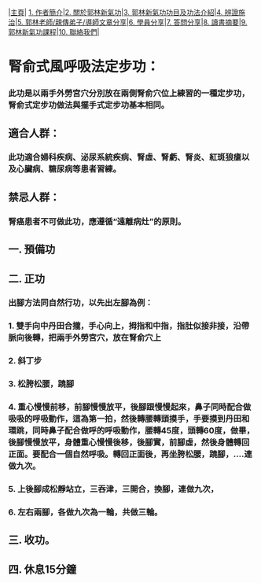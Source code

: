 |[主頁](/README.md)| [1. 作者簡介](/a10.md)|[2. 關於郭林新氣功](/a1.md)|[3. 郭林新氣功功目及功法介紹](/a2.md)|[4. 辨證施治](/a3.md)|[5. 郭林老師/親傳弟子/導師文章分享](/a5.md)|[6. 學員分享](/a6.md)|[7. 答問分享](/a7.md)|[8. 讀書摘要](/a4.md)|[9. 郭林新氣功課程](/郭林新氣功課程.md)|[10. 聯絡我們](/a9.md)|  

# 腎俞式風呼吸法定步功：

### 此功是以兩手外勞宮穴分別放在兩側腎俞穴位上練習的一種定步功，腎俞式定步功做法與擺手式定步功基本相同。

## 適合人群：

### 此功適合婦科疾病、泌尿系統疾病、腎虛、腎虧、腎炎、紅斑狼瘡以及心臟病、糖尿病等患者習練。

## 禁忌人群：

### 腎癌患者不可做此功，應遵循“遠離病灶”的原則。

## 一. 預備功

## 二. 正功

### 出腳方法同自然行功，以先出左腳為例：
### 1. 雙手向中丹田合攏，手心向上，拇指和中指，指肚似接非接，沿帶脈向後轉，把兩手外勞宮穴，放在腎俞穴上
### 2. 斜丁步
### 3. 松胯松腰，蹺腳
### 4. 重心慢慢前移，前腳慢慢放平，後腳跟慢慢起來，鼻子同時配合做吸吸的呼吸動作，這為第一拍，然後轉腰轉頭摸手，手要摸到丹田和環跳，同時鼻子配合做呼的呼吸動作，腰轉45度，頭轉60度，做畢，後腳慢慢放平，身體重心慢慢後移，後腳實，前腳虛，然後身體轉回正面。要配合一個自然呼吸。轉回正面後，再坐胯松腰，蹺腳，....連做九次。
### 5. 上後腳成松靜站立，三吞津，三開合，換腳，連做九次，
### 6. 左右兩腳，各做九次為一輪，共做三輪。

## 三. 收功。

## 四. 休息15分鐘

